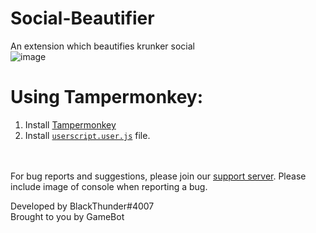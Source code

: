 # Social-Beautifier
An extension which beautifies krunker social</br>
![image](https://user-images.githubusercontent.com/76865811/116443521-2fb19180-a86d-11eb-8f51-5f998cfad360.png)


# Using Tampermonkey:
1. Install [Tampermonkey](https://www.tampermonkey.net/)
2. Install [`userscript.user.js`](https://raw.githubusercontent.com/Gamebot-site/Social-Beautifier/main/userscript.user.js) file.

</br></br>
For bug reports and suggestions, please join our [support server](https://discord.gg/gamebot). Please include image of console when reporting a bug.

Developed by BlackThunder#4007</br>
Brought to you by GameBot
